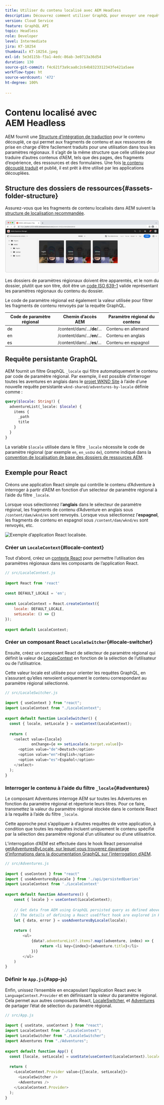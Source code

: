 ```yaml
---
title: Utiliser du contenu localisé avec AEM Headless
description: Découvrez comment utiliser GraphQL pour envoyer une requête de contenu localisé à AEM.
version: Cloud Service
feature: GraphQL API
topic: Headless
role: Developer
level: Intermediate
jira: KT-10254
thumbnail: KT-10254.jpeg
exl-id: 5e3d115b-f3a1-4edc-86ab-3e0713a36d54
duration: 130
source-git-commit: f4c621f3a9caa8c2c64b8323312343fe421a5aee
workflow-type: ht
source-wordcount: '472'
ht-degree: 100%

---
```


# Contenu localisé avec AEM Headless

AEM fournit une [Structure d’intégration de traduction](https://experienceleague.adobe.com/docs/experience-manager-cloud-service/content/sites/administering/reusing-content/translation/integration-framework.html?lang=fr) pour le contenu découplé, ce qui permet aux fragments de contenu et aux ressources de prise en charge d’être facilement traduits pour une utilisation dans tous les paramètres régionaux. Il s’agit de la même structure que celle utilisée pour traduire d’autres contenus d’AEM, tels que des pages, des fragments d’expérience, des ressources et des formulaires. Une fois [le contenu découplé traduit](https://experienceleague.adobe.com/docs/experience-manager-cloud-service/content/headless/journeys/translation/overview.html?lang=fr) et publié, il est prêt à être utilisé par les applications découplées.

## Structure des dossiers de ressources{#assets-folder-structure}

Assurez-vous que les fragments de contenu localisés dans AEM suivent la [structure de localisation recommandée](https://experienceleague.adobe.com/docs/experience-manager-cloud-service/content/headless/journeys/translation/getting-started.html?lang=fr#recommended-structure).

![Dossiers de ressources AEM localisés.](./assets/localized-content/asset-folders.jpg)

Les dossiers de paramètres régionaux doivent être apparentés, et le nom du dossier, plutôt que son titre, doit être un [code ISO 639-1](https://fr.wikipedia.org/wiki/Liste_des_codes_ISO_639-1) valide représentant les paramètres régionaux du contenu du dossier.

Le code de paramètre régional est également la valeur utilisée pour filtrer les fragments de contenu renvoyés par la requête GraphQL.

| Code de paramètre régional | Chemin d’accès AEM | Paramètre régional du contenu |
|--------------------------------|----------|----------|
| de | /content/dam/.../**de**/... | Contenu en allemand |
| en | /content/dam/.../**en**/... | Contenu en anglais |
| es | /content/dam/.../**es**/... | Contenu en espagnol |

## Requête persistante GraphQL

AEM fournit un filtre GraphQL `_locale` qui filtre automatiquement le contenu par code de paramètre régional. Par exemple, il est possible d’interroger toutes les aventures en anglais dans le [projet WKND Site](https://github.com/adobe/aem-guides-wknd) à l’aide d’une nouvelle requête persistante `wknd-shared/adventures-by-locale` définie comme :

```graphql
query($locale: String!) {
  adventureList(_locale: $locale) {
    items {      
      _path
      title
    }
  }
}
```

La variable `$locale` utilisée dans le filtre `_locale` nécessite le code de paramètre régional (par exemple `en`, `en_us`ou `de`), comme indiqué dans la [convention de localisation de base des dossiers de ressources AEM](#assets-folder-structure).

## Exemple pour React

Créons une application React simple qui contrôle le contenu d’Adventure à interroger à partir d’AEM en fonction d’un sélecteur de paramètre régional à l’aide du filtre `_locale`.

Lorsque vous sélectionnez l’__anglais__ dans le sélecteur de paramètre régional, les fragments de contenu d’Adventure en anglais sous `/content/dam/wknd/en` sont renvoyés. Lorsque vous sélectionnez l’__espagnol__, les fragments de contenu en espagnol sous `/content/dam/wknd/es` sont renvoyés, etc.

![Exemple d’application React localisée.](./assets/localized-content/react-example.png)

### Créer un `LocaleContext`{#locale-context}

Tout d’abord, créez un [contexte React](https://fr.reactjs.org/docs/context.html) pour permettre l’utilisation des paramètres régionaux dans les composants de l’application React.

```javascript
// src/LocaleContext.js

import React from 'react'

const DEFAULT_LOCALE = 'en';

const LocaleContext = React.createContext({
    locale: DEFAULT_LOCALE, 
    setLocale: () => {}
});

export default LocaleContext;
```

### Créer un composant React `LocaleSwitcher`{#locale-switcher}

Ensuite, créez un composant React de sélecteur de paramètre régional qui définit la valeur de [LocaleContext](#locale-context) en fonction de la sélection de l’utilisateur ou de l’utilisatrice.

Cette valeur locale est utilisée pour orienter les requêtes GraphQL, en s’assurant qu’elles renvoient uniquement le contenu correspondant au paramètre régional sélectionné.

```javascript
// src/LocaleSwitcher.js

import { useContext } from "react";
import LocaleContext from "./LocaleContext";

export default function LocaleSwitcher() {
  const { locale, setLocale } = useContext(LocaleContext);

  return (
    <select value={locale}
            onChange={e => setLocale(e.target.value)}>
      <option value="de">Deutsch</option>
      <option value="en">English</option>
      <option value="es">Español</option>
    </select>
  );
}
```

### Interroger le contenu à l’aide du filtre `_locale`{#adventures}

Le composant Adventures interroge AEM sur toutes les Adventures en fonction du paramètre régional et répertorie leurs titres. Pour ce faire, transmettez la valeur du paramètre régional stockée dans le contexte React à la requête à l’aide du filtre `_locale`.

Cette approche peut s’appliquer à d’autres requêtes de votre application, à condition que toutes les requêtes incluent uniquement le contenu spécifié par la sélection des paramètre régional d’un utilisateur ou d’une utilisatrice.

L’interrogation d’AEM est effectuée dans le hook React personnalisé [getAdventuresByLocale, sur lequel vous trouverez davantage d’informations dans la documentation GraphQL sur l’interrogation d’AEM](./aem-headless-sdk.md).

```javascript
// src/Adventures.js

import { useContext } from "react"
import { useAdventuresByLocale } from './api/persistedQueries'
import LocaleContext from './LocaleContext'

export default function Adventures() {
    const { locale } = useContext(LocaleContext);

    // Get data from AEM using GraphQL persisted query as defined above 
    // The details of defining a React useEffect hook are explored in How to > AEM Headless SDK
    let { data, error } = useAdventuresByLocale(locale);

    return (
        <ul>
            {data?.adventureList?.items?.map((adventure, index) => { 
                return <li key={index}>{adventure.title}</li>
            })}
        </ul>
    )
}
```

### Définir le `App.js`{#app-js}

Enfin, unissez l’ensemble en encapsulant l’application React avec le `LanguageContext.Provider` et en définissant la valeur du paramètre régional. Cela permet aux autres composants React, [LocaleSwitcher](#locale-switcher), et [Adventures](#adventures) de partager l’état de sélection du paramètre régional.

```javascript
// src/App.js

import { useState, useContext } from "react";
import LocaleContext from "./LocaleContext";
import LocaleSwitcher from "./LocaleSwitcher";
import Adventures from "./Adventures";

export default function App() {
  const [locale, setLocale] = useState(useContext(LocaleContext).locale);

  return (
    <LocaleContext.Provider value={{locale, setLocale}}>
      <LocaleSwitcher />
      <Adventures />
    </LocaleContext.Provider>
  );
}
```
